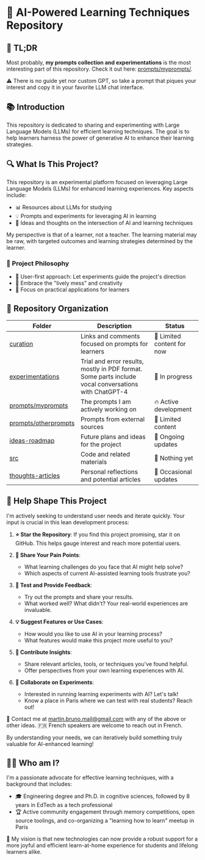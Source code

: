 # 🧠 AI-Powered Learning Techniques Repository

## 🚀 TL;DR

Most probably, **my prompts collection and experimentations** is the most interesting part of this repository.
Check it out here: [prompts/myprompts/](prompts/myprompts/).

⚠️ There is no guide yet nor custom GPT, so take a prompt that piques your interest and copy it in your favorite LLM chat interface.

## 📚 Introduction

This repository is dedicated to sharing and experimenting with Large Language Models (LLMs) for efficient learning techniques. The goal is to help learners harness the power of generative AI to enhance their learning strategies.

## 🔍 What Is This Project?

This repository is an experimental platform focused on leveraging Large Language Models (LLMs) for enhanced learning experiences.
Key aspects include: 

* 📊 Resources about LLMs for studying
* 💡 Prompts and experiments for leveraging AI in learning
* 🤔 Ideas and thoughts on the intersection of AI and learning techniques

My perspective is that of a learner, not a teacher. The learning material may be raw, with targeted outcomes and learning strategies determined by the learner.

### 🧭 Project Philosophy

* 👥 User-first approach: Let experiments guide the project's direction
* 🎨 Embrace the "lively mess" and creativity
* 🎯 Focus on practical applications for learners

## 📁 Repository Organization

| Folder | Description | Status |
|--------|-------------|--------|
| [curation](curation/) | Links and comments focused on prompts for learners | 🌱 Limited content for now |
| [experimentations](experimentations/) | Trial and error results, mostly in PDF format. Some parts include vocal conversations with ChatGPT-4 | 🔬 In progress |
| [prompts/myprompts](prompts/myprompts/) | The prompts I am actively working on | 🔥 Active development |
| [prompts/otherprompts](prompts/otherprompts/) | Prompts from external sources | 🌱 Limited content |
| [ideas-roadmap](ideas-roadmap/) | Future plans and ideas for the project | 🔄 Ongoing updates |
| [src](src/) | Code and related materials | 🚧 Nothing yet |
| [thoughts-articles](thoughts-articles/) | Personal reflections and potential articles | 📝 Occasional updates |

## 🤝 Help Shape This Project

I'm actively seeking to understand user needs and iterate quickly. Your input is crucial in this lean development process:

1. **⭐ Star the Repository**: If you find this project promising, star it on GitHub. This helps gauge interest and reach more potential users.

2. **🔧 Share Your Pain Points**: 
   - What learning challenges do you face that AI might help solve?
   - Which aspects of current AI-assisted learning tools frustrate you?

3. **🧪 Test and Provide Feedback**:
   - Try out the prompts and share your results.
   - What worked well? What didn't? Your real-world experiences are invaluable.

4. **💡 Suggest Features or Use Cases**:
   - How would you like to use AI in your learning process?
   - What features would make this project more useful to you?

5. **🧠 Contribute Insights**:
   - Share relevant articles, tools, or techniques you've found helpful.
   - Offer perspectives from your own learning experiences with AI.

6. **🤖 Collaborate on Experiments**:
   - Interested in running learning experiments with AI? Let's talk!
   - Know a place in Paris where we can test with real students? Reach out!

📧 Contact me at martin.bruno.mail@gmail.com with any of the above or other ideas. 
🇫🇷 French speakers are welcome to reach out in French.

By understanding your needs, we can iteratively build something truly valuable for AI-enhanced learning!

## 👨‍🔬 Who am I?

I'm a passionate advocate for effective learning techniques, with a background that includes:

- 🎓 Engineering degree and Ph.D. in cognitive sciences, followed by 8 years in EdTech as a tech professional
- 🏆 Active community engagement through memory competitions, open source toolings, and co-organizing a "learning how to learn" meetup in Paris

🔮 My vision is that new technologies can now provide a robust support for a more joyful and efficient learn-at-home experience for students and lifelong learners alike.
